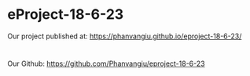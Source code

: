 # eProject-18-6-23
Our project published at: https://phanvangiu.github.io/eproject-18-6-23/
#
Our Github: https://github.com/Phanvangiu/eproject-18-6-23
